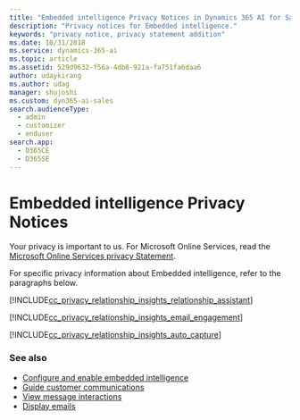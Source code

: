 ```yaml
---
title: "Embedded intelligence Privacy Notices in Dynamics 365 AI for Sales  | Microsoft Docs"
description: "Privacy notices for Embedded intelligence."
keywords: "privacy notice, privacy statement addition"
ms.date: 10/31/2018
ms.service: dynamics-365-ai
ms.topic: article
ms.assetid: 529d9632-f56a-4db8-921a-fa751fa6daa6
author: udaykirang
ms.author: udag
manager: shujoshi
ms.custom: dyn365-ai-sales
search.audienceType: 
  - admin
  - customizer
  - enduser
search.app: 
  - D365CE
  - D365SE
---
```


# Embedded intelligence Privacy Notices

Your privacy is important to us. For Microsoft Online Services, read the [Microsoft Online Services privacy Statement](https://go.microsoft.com/fwlink/p/?LinkID=389041).

For specific privacy information about Embedded intelligence, refer to the paragraphs below.

[!INCLUDE[cc_privacy_relationship_insights_relationship_assistant](../includes/cc-privacy-relationship-insights-relationship-assistant.md)]

[!INCLUDE[cc_privacy_relationship_insights_email_engagement](../includes/cc-privacy-relationship-insights-email-engagement.md)]

[!INCLUDE[cc_privacy_relationship_insights_auto_capture](../includes/cc-privacy-relationship-insights-auto-capture.md)]


### See also

- [Configure and enable embedded intelligence](configure-enable-embedded-intelligence.md)
- [Guide customer communications](relationship-assistant.md)
- [View message interactions](email-engagement.md)
- [Display emails](auto-capture.md)
